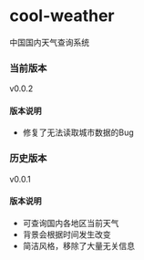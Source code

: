 # cool-weather
中国国内天气查询系统

### 当前版本
v0.0.2
#### 版本说明
- 修复了无法读取城市数据的Bug


### 历史版本
v0.0.1
#### 版本说明
- 可查询国内各地区当前天气
- 背景会根据时间发生改变
- 简洁风格，移除了大量无关信息